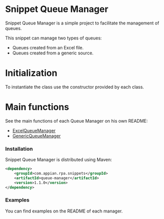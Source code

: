 # Snippet Queue Manager

Snippet Queue Manager is a simple project to facilitate the management of queues.

This snippet can manage two types of queues:
  - Queues created from an Excel file.
  - Queues created from a generic source.

# Initialization
To instantiate the class use the constructor provided by each class.

# Main functions
See the main functions of each Queue Manager on his own README:

  - [ExcelQueueManager](./src/main/java/com/appian/rpa/snippets/queuemanager/excel/manager)
  - [GenericQueueManager](./src/main/java/com/appian/rpa/snippets/queuemanager/generic/manager)
 
### Installation

Snippet Queue Manager is distributed using Maven:
```xml
<dependency>
	<groupId>com.appian.rpa.snippets</groupId>
	<artifactId>queue-manager</artifactId>
	<version>1.1.0</version>
</dependency>
```

### Examples
You can find examples on the README of each manager.



